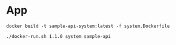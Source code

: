 # App

```shell
docker build -t sample-api-system:latest -f system.Dockerfile

./docker-run.sh 1.1.0 system sample-api
```
